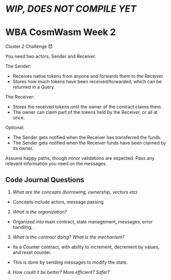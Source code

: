 # _WIP, DOES NOT COMPILE YET_

# WBA CosmWasm Week 2

Cluster 2 Challenge 😈

You need two actors, Sender and Receiver.

The Sender:
- Receives native tokens from anyone and forwards them to the Receiver.
- Stores how much tokens have been received/forwarded, which can be returned in a Query.

The Receiver:
- Stores the received tokens until the owner of the contract claims them.
- The owner can claim part of the tokens held by the Receiver, or all at once.

Optional:
- The Sender gets notified when the Receiver has transferred the funds.
- The Sender gets notified when the Receiver funds have been claimed by its owner.

Assume happy paths, though minor validations are expected. Pass any relevant information you need on the messages.



## Code Journal Questions

1. *What are the concepts (borrowing, ownership, vectors etc)*

- Concepts include actors, message passing

2. *What is the organization?*

- Organized into main contract, state management, messages, error handling,

3. *What is the contract doing? What is the mechanism?*

- Its a Counter contract, with ability to increment, decrement by values, and reset counter.

- This is done by sending messages to modify the state.

4. *How could it be better? More efficient? Safer?*
